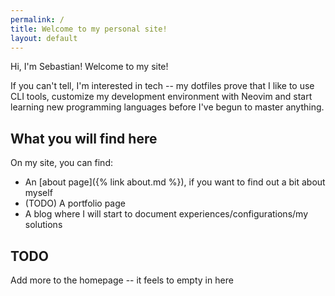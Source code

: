 ```yaml
---
permalink: /
title: Welcome to my personal site!
layout: default
---
```


Hi, I'm Sebastian! Welcome to my site!

If you can't tell, I'm interested in tech -- my dotfiles prove that I like to
use CLI tools, customize my development environment with Neovim and start learning
new programming languages before I've begun to master anything.

## What you will find here

On my site, you can find:

* An [about page]({% link about.md %}), if you want to find out a bit about myself
* (TODO) A portfolio page
* A blog where I will start to document experiences/configurations/my solutions

## TODO

Add more to the homepage -- it feels to empty in here
